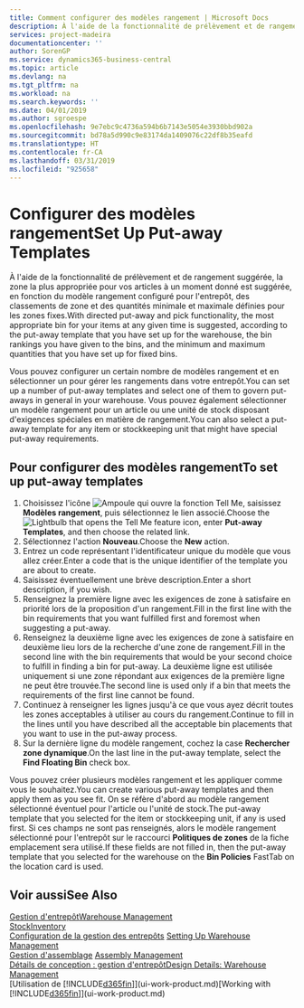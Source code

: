 ```yaml
---
title: Comment configurer des modèles rangement | Microsoft Docs
description: À l'aide de la fonctionnalité de prélèvement et de rangement suggérée, la zone la plus appropriée pour vos articles à un moment donné est suggérée, en fonction du modèle rangement configuré pour l'entrepôt, des classements de zone et des quantités minimale et maximale définies pour les zones fixes.
services: project-madeira
documentationcenter: ''
author: SorenGP
ms.service: dynamics365-business-central
ms.topic: article
ms.devlang: na
ms.tgt_pltfrm: na
ms.workload: na
ms.search.keywords: ''
ms.date: 04/01/2019
ms.author: sgroespe
ms.openlocfilehash: 9e7ebc9c4736a594b6b7143e5054e3930bbd902a
ms.sourcegitcommit: bd78a5d990c9e83174da1409076c22df8b35eafd
ms.translationtype: HT
ms.contentlocale: fr-CA
ms.lasthandoff: 03/31/2019
ms.locfileid: "925658"
---
```

# <a name="set-up-put-away-templates"></a><span data-ttu-id="2abee-103">Configurer des modèles rangement</span><span class="sxs-lookup"><span data-stu-id="2abee-103">Set Up Put-away Templates</span></span>
<span data-ttu-id="2abee-104">À l'aide de la fonctionnalité de prélèvement et de rangement suggérée, la zone la plus appropriée pour vos articles à un moment donné est suggérée, en fonction du modèle rangement configuré pour l'entrepôt, des classements de zone et des quantités minimale et maximale définies pour les zones fixes.</span><span class="sxs-lookup"><span data-stu-id="2abee-104">With directed put-away and pick functionality, the most appropriate bin for your items at any given time is suggested, according to the put-away template that you have set up for the warehouse, the bin rankings you have given to the bins, and the minimum and maximum quantities that you have set up for fixed bins.</span></span>  

<span data-ttu-id="2abee-105">Vous pouvez configurer un certain nombre de modèles rangement et en sélectionner un pour gérer les rangements dans votre entrepôt.</span><span class="sxs-lookup"><span data-stu-id="2abee-105">You can set up a number of put-away templates and select one of them to govern put-aways in general in your warehouse.</span></span> <span data-ttu-id="2abee-106">Vous pouvez également sélectionner un modèle rangement pour un article ou une unité de stock disposant d'exigences spéciales en matière de rangement.</span><span class="sxs-lookup"><span data-stu-id="2abee-106">You can also select a put-away template for any item or stockkeeping unit that might have special put-away requirements.</span></span>  

## <a name="to-set-up-put-away-templates"></a><span data-ttu-id="2abee-107">Pour configurer des modèles rangement</span><span class="sxs-lookup"><span data-stu-id="2abee-107">To set up put-away templates</span></span>  
1.  <span data-ttu-id="2abee-108">Choisissez l'icône ![Ampoule qui ouvre la fonction Tell Me](media/ui-search/search_small.png "Dites-moi ce que vous voulez faire"), saisissez **Modèles rangement**, puis sélectionnez le lien associé.</span><span class="sxs-lookup"><span data-stu-id="2abee-108">Choose the ![Lightbulb that opens the Tell Me feature](media/ui-search/search_small.png "Tell me what you want to do") icon, enter **Put-away Templates**, and then choose the related link.</span></span>  
2.  <span data-ttu-id="2abee-109">Sélectionnez l'action **Nouveau**.</span><span class="sxs-lookup"><span data-stu-id="2abee-109">Choose the **New** action.</span></span>  
3.  <span data-ttu-id="2abee-110">Entrez un code représentant l'identificateur unique du modèle que vous allez créer.</span><span class="sxs-lookup"><span data-stu-id="2abee-110">Enter a code that is the unique identifier of the template you are about to create.</span></span>  
4.  <span data-ttu-id="2abee-111">Saisissez éventuellement une brève description.</span><span class="sxs-lookup"><span data-stu-id="2abee-111">Enter a short description, if you wish.</span></span>  
5.  <span data-ttu-id="2abee-112">Renseignez la première ligne avec les exigences de zone à satisfaire en priorité lors de la proposition d'un rangement.</span><span class="sxs-lookup"><span data-stu-id="2abee-112">Fill in the first line with the bin requirements that you want fulfilled first and foremost when suggesting a put-away.</span></span>  
6.  <span data-ttu-id="2abee-113">Renseignez la deuxième ligne avec les exigences de zone à satisfaire en deuxième lieu lors de la recherche d'une zone de rangement.</span><span class="sxs-lookup"><span data-stu-id="2abee-113">Fill in the second line with the bin requirements that would be your second choice to fulfill in finding a bin for put-away.</span></span> <span data-ttu-id="2abee-114">La deuxième ligne est utilisée uniquement si une zone répondant aux exigences de la première ligne ne peut être trouvée.</span><span class="sxs-lookup"><span data-stu-id="2abee-114">The second line is used only if a bin that meets the requirements of the first line cannot be found.</span></span>  
7.  <span data-ttu-id="2abee-115">Continuez à renseigner les lignes jusqu'à ce que vous ayez décrit toutes les zones acceptables à utiliser au cours du rangement.</span><span class="sxs-lookup"><span data-stu-id="2abee-115">Continue to fill in the lines until you have described all the acceptable bin placements that you want to use in the put-away process.</span></span>  
8.  <span data-ttu-id="2abee-116">Sur la dernière ligne du modèle rangement, cochez la case **Rechercher zone dynamique**.</span><span class="sxs-lookup"><span data-stu-id="2abee-116">On the last line in the put-away template, select the **Find Floating Bin** check box.</span></span>  

<span data-ttu-id="2abee-117">Vous pouvez créer plusieurs modèles rangement et les appliquer comme vous le souhaitez.</span><span class="sxs-lookup"><span data-stu-id="2abee-117">You can create various put-away templates and then apply them as you see fit.</span></span> <span data-ttu-id="2abee-118">On se réfère d'abord au modèle rangement sélectionné éventuel pour l'article ou l'unité de stock.</span><span class="sxs-lookup"><span data-stu-id="2abee-118">The put-away template that you selected for the item or stockkeeping unit, if any is used first.</span></span> <span data-ttu-id="2abee-119">Si ces champs ne sont pas renseignés, alors le modèle rangement sélectionné pour l'entrepôt sur le raccourci **Politiques de zones** de la fiche emplacement sera utilisé.</span><span class="sxs-lookup"><span data-stu-id="2abee-119">If these fields are not filled in, then the put-away template that you selected for the warehouse on the **Bin Policies** FastTab on the location card is used.</span></span>  

## <a name="see-also"></a><span data-ttu-id="2abee-120">Voir aussi</span><span class="sxs-lookup"><span data-stu-id="2abee-120">See Also</span></span>  
[<span data-ttu-id="2abee-121">Gestion d'entrepôt</span><span class="sxs-lookup"><span data-stu-id="2abee-121">Warehouse Management</span></span>](warehouse-manage-warehouse.md)  
[<span data-ttu-id="2abee-122">Stock</span><span class="sxs-lookup"><span data-stu-id="2abee-122">Inventory</span></span>](inventory-manage-inventory.md)  
<span data-ttu-id="2abee-123">[Configuration de la gestion des entrepôts](warehouse-setup-warehouse.md)   </span><span class="sxs-lookup"><span data-stu-id="2abee-123">[Setting Up Warehouse Management](warehouse-setup-warehouse.md)   </span></span>  
<span data-ttu-id="2abee-124">[Gestion d'assemblage](assembly-assemble-items.md)  </span><span class="sxs-lookup"><span data-stu-id="2abee-124">[Assembly Management](assembly-assemble-items.md)  </span></span>  
[<span data-ttu-id="2abee-125">Détails de conception : gestion d'entrepôt</span><span class="sxs-lookup"><span data-stu-id="2abee-125">Design Details: Warehouse Management</span></span>](design-details-warehouse-management.md)  
<span data-ttu-id="2abee-126">[Utilisation de [!INCLUDE[d365fin](includes/d365fin_md.md)]](ui-work-product.md)</span><span class="sxs-lookup"><span data-stu-id="2abee-126">[Working with [!INCLUDE[d365fin](includes/d365fin_md.md)]](ui-work-product.md)</span></span>
